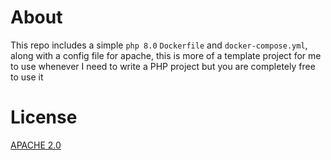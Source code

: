 # About
This repo includes a simple `php 8.0` `Dockerfile` and `docker-compose.yml`, along with a config file for apache, this is more of a template project for me to use whenever I need to write a PHP project but you are completely free to use it 

# License
[APACHE 2.0](LICENSE)